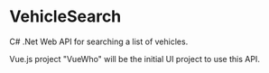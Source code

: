 # VehicleSearch
 
C# .Net Web API for searching a list of vehicles.

Vue.js project "VueWho" will be the initial UI project to use this API.
